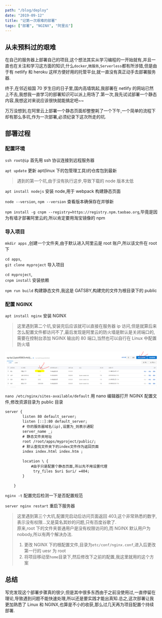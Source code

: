 ```yaml
---
path: "/blog/deploy"
date: "2019-09-12"
title: "记第一次艰难的部署"
tags: ["部署", "NGINX", "阿里云"]
---
```


## 从未预料过的艰难

在自己的服务器上部署自己的项目,这个想法其实从学习编程的一开始就有,并且一直也在关注和学习这方面的知识,什么`docker`,`微服务`,`Serverless`都有所涉猎,但是由于有 netlify 和 heroku 这样方便好用的托管平台,就一直没有真正动手去部署服务器.

终于,在邻近祖国 70 岁生日的日子里,国内高墙筑起,我部署在 netlify 的网站已然上不去,我想我一直学习的部署知识可以派上用场了.第一次,我先试试部署一个静态内容,我想这对来说应该很快就能搞定吧~~

万万没想到,在阿里云上部署一个静态页面却整整耗了一个下午,一个简单的流程下却有那么多坑,作为一次部署,必须纪录下这次所走的坑.

## 部署过程

### 配置环境

`ssh root@ip` 首先用 ssh 协议连接到远程服务器

`apt update` 更新 apt(linux 下的包管理工具)的仓库包到最新

> 遇到的第一个坑,由于没有执行这步,导致下载的 node 版本太低

`apt install nodejs` 安装 node,用于 webpack 构建静态页面

`node --version`,
`npm --version` 查看版本确保存在并够新

`npm install -g cnpm --registry=https://registry.npm.taobao.org`,毕竟是因为有墙才部署阿里云的,所以肯定要用淘宝镜像的 npm

### 导入项目

`mkdir apps` ,创建一个文件夹,由于默认进入阿里云是 root 账户,所以该文件在 root 下

`cd apps`,  
`git clone myproject` 导入项目

`cd myproject`,  
`cnpm install` 安装依赖

`npm run build` 构建静态文件,我这是 GATSBY,构建完的文件为根目录下的 public

### 配置 NGINX

`apt install nginx` 安装 NGINX

> 这里遇到第二个坑,安装完后应该就可以直接在服务器 ip 访问,但是就算后来怎么配置文件都访问不了,最后发现是阿里云的防火墙是默认是关闭端口的,需要在控制台添加 NGINX 输出的 80 端口,当然也可以自行在 Linux 中配置防火墙

![dd](../images/aliyun-port.png)

`nano /etc/nginx/sites-available/default` 用 nano 编辑器打开 NGINX 配置文件,修改资源目录为 public 目录

```nginx
server {
        listen 80 default_server;
        listen [::]:80 default_server;
        # 你的服务器域名(ip),设置为_则表示通配
        server_name _;
        # 静态文件夹地址
        root /root/apps/myproject/public/;
        # 默认查找文件夹下的index文件作为返回页面
        index index.html index.htm ;

        location \ {
            #由于只是配置个静态页面,所以先不用设置代理
             try_files $uri $uri/ =404;
        }

    }
```

`nginx -t` 配置完后检测一下是否配置规范

`server nginx restart` 重启下服务器

> 这里遇到第三个大坑,配置完启动后访问页面返回 403,这个非常熟悉的数字,表示没有权限...又是莫名其妙的问题,只有百度谷歌了.  
> 原来,root 下的文件夹普通用户是没有权限访问的,而 NGINX 默认用户为 nobody,所以有两个解决办法.
>
> 1. 更改 NGINX 下的根配置文件,目录为`etc/conf/nginx.conf`,进入后更改第一行的 uesr 为 root
> 2. 将项目移动至`home`目录下,然后修改下之前的配置,我这里就用的这个方案

## 总结

写完发现这个部署步骤真的很少,但是其中很多东西由于之前没使用过,一直停留在理论,导致遇到问题不能快速处理,所以还是要实践才能出真知.总之,这次部署让我更加熟悉了 Linux 和 NGINX,也算是不小的收获,那么过几天再为项目配置个持续部署.
